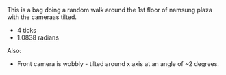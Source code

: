 
This is a bag doing a random walk around the 1st floor of namsung plaza with the cameraas tilted.

* 4 ticks
* 1.0838 radians

Also:

* Front camera is wobbly - tilted around x axis at an angle of ~2 degrees.

